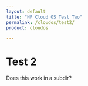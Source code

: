 ```yaml
---
layout: default
title: "HP Cloud OS Test Two"
permalink: /cloudos/test2/
product: cloudos

---
```

# Test 2

Does this work in a subdir?
